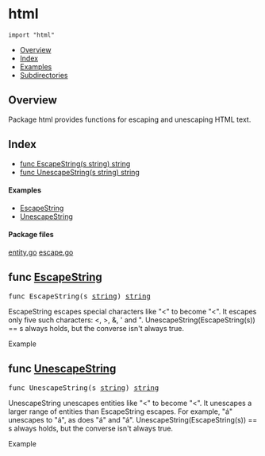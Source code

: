 

# html
`import "html"`

* [Overview](#pkg-overview)
* [Index](#pkg-index)
* [Examples](#pkg-examples)
* [Subdirectories](#pkg-subdirectories)

## <a id="pkg-overview">Overview</a>
Package html provides functions for escaping and unescaping HTML text.




## <a id="pkg-index">Index</a>
* [func EscapeString(s string) string](#EscapeString)
* [func UnescapeString(s string) string](#UnescapeString)


#### <a id="pkg-examples">Examples</a>
* [EscapeString](#example_EscapeString)
* [UnescapeString](#example_UnescapeString)


#### <a id="pkg-files">Package files</a>
[entity.go](https://golang.org/src/html/entity.go) [escape.go](https://golang.org/src/html/escape.go) 






## <a id="EscapeString">func</a> [EscapeString](https://golang.org/src/html/escape.go?s=4324:4358#L168)
<pre>func EscapeString(s <a href="/pkg/builtin/#string">string</a>) <a href="/pkg/builtin/#string">string</a></pre>
EscapeString escapes special characters like "<" to become "&lt;". It
escapes only five such characters: <, >, &, ' and ".
UnescapeString(EscapeString(s)) == s always holds, but the converse isn't
always true.


<a id="example_EscapeString">Example</a>

## <a id="UnescapeString">func</a> [UnescapeString](https://golang.org/src/html/escape.go?s=4699:4735#L177)
<pre>func UnescapeString(s <a href="/pkg/builtin/#string">string</a>) <a href="/pkg/builtin/#string">string</a></pre>
UnescapeString unescapes entities like "&lt;" to become "<". It unescapes a
larger range of entities than EscapeString escapes. For example, "&aacute;"
unescapes to "á", as does "&#225;" and "&#xE1;".
UnescapeString(EscapeString(s)) == s always holds, but the converse isn't
always true.


<a id="example_UnescapeString">Example</a>








